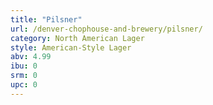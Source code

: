 ```yaml
---
title: "Pilsner"
url: /denver-chophouse-and-brewery/pilsner/
category: North American Lager
style: American-Style Lager
abv: 4.99
ibu: 0
srm: 0
upc: 0
---
```


